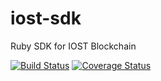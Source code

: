 # iost-sdk
Ruby SDK for IOST Blockchain

[![Build Status](https://travis-ci.org/BinaryStorms/iost-sdk.svg?branch=master)](https://travis-ci.org/BinaryStorms/iost-sdk)
[![Coverage Status](https://coveralls.io/repos/github/BinaryStorms/iost-sdk/badge.svg?branch=feature_models_for_response)](https://coveralls.io/github/BinaryStorms/iost-sdk?branch=master)

